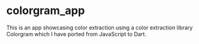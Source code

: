 # colorgram_app

This is an app showcasing color extraction using a color extraction library Colorgram which I have ported from JavaScript to Dart.